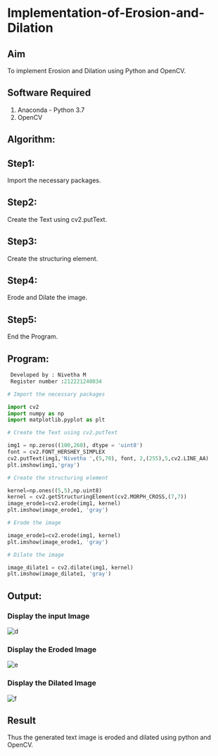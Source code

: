 # Implementation-of-Erosion-and-Dilation
## Aim
To implement Erosion and Dilation using Python and OpenCV.
## Software Required
1. Anaconda - Python 3.7
2. OpenCV
## Algorithm:
## Step1:
Import the necessary packages.
## Step2:
Create the Text using cv2.putText.
## Step3:
Create the structuring element.
## Step4:
Erode and Dilate the image.
## Step5:
End the Program.
 
## Program:
``` Python
 Developed by : Nivetha M
 Register number :212221240034

# Import the necessary packages

import cv2
import numpy as np
import matplotlib.pyplot as plt

# Create the Text using cv2.putText

img1 = np.zeros((100,260), dtype = 'uint8')
font = cv2.FONT_HERSHEY_SIMPLEX
cv2.putText(img1,'Nivetha ',(5,70), font, 2,(255),5,cv2.LINE_AA)
plt.imshow(img1,'gray')

# Create the structuring element

kernel=np.ones((5,5),np.uint8)
kernel = cv2.getStructuringElement(cv2.MORPH_CROSS,(7,7))
image_erode1=cv2.erode(img1, kernel)
plt.imshow(image_erode1, 'gray')

# Erode the image

image_erode1=cv2.erode(img1, kernel)
plt.imshow(image_erode1, 'gray')

# Dilate the image

image_dilate1 = cv2.dilate(img1, kernel)
plt.imshow(image_dilate1, 'gray')


```
## Output:

### Display the input Image
![d](https://github.com/Nivetham1710/Implementation-of-Erosion-and-Dilation/assets/94155183/ecd43646-171c-40a2-8719-8125951f6860)


### Display the Eroded Image
![e](https://github.com/Nivetham1710/Implementation-of-Erosion-and-Dilation/assets/94155183/ebaa5937-8559-4c3e-bb0e-6bfb28f01f79)


### Display the Dilated Image
![f](https://github.com/Nivetham1710/Implementation-of-Erosion-and-Dilation/assets/94155183/055a6963-fe41-42f0-b54f-ecd0d544da86)


## Result
Thus the generated text image is eroded and dilated using python and OpenCV.
